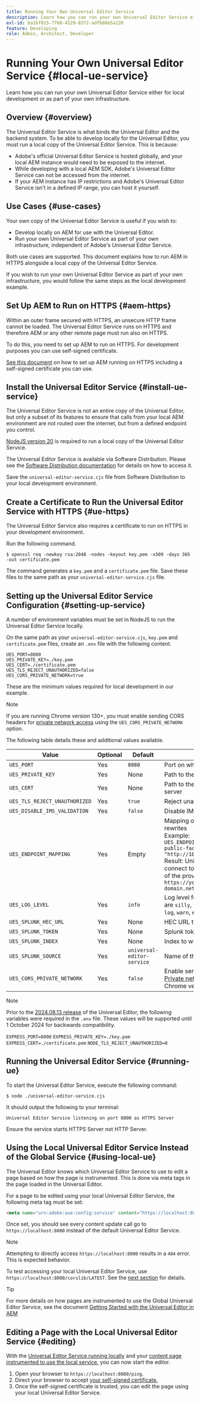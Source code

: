 ```yaml
---
title: Running Your Own Universal Editor Service
description: Learn how you can run your own Universal Editor Service either for local development or as part of your own infrastructure.
exl-id: ba1bf015-7768-4129-8372-adfb86e5a120
feature: Developing
role: Admin, Architect, Developer
---
```


# Running Your Own Universal Editor Service {#local-ue-service}

Learn how you can run your own Universal Editor Service either for local development or as part of your own infrastructure.

## Overview {#overview}

The Universal Editor Service is what binds the Universal Editor and the backend system. To be able to develop locally for the Universal Editor, you must run a local copy of the Universal Editor Service. This is because:

* Adobe's official Universal Editor Service is hosted globally, and your local AEM instance would need to be exposed to the internet.
* While developing with a local AEM SDK, Adobe's Universal Editor Service can not be accessed from the internet.
* If your AEM instance has IP restrictions and Adobe's Universal Editor Service isn't in a defined IP range, you can host it yourself.

## Use Cases {#use-cases}

Your own copy of the Universal Editor Service is useful if you wish to:

* Develop locally on AEM for use with the Universal Editor.
* Run your own Universal Editor Service as part of your own infrastructure, independent of Adobe's Universal Editor Service.

Both use cases are supported. This document explains how to run AEM in HTTPS alongside a local copy of the Universal Editor Service.

If you wish to run your own Universal Editor Service as part of your own infrastructure, you would follow the same steps as the local development example.

## Set Up AEM to Run on HTTPS {#aem-https}

Within an outer frame secured with HTTPS, an unsecure HTTP frame cannot be loaded. The Universal Editor Service runs on HTTPS and therefore AEM or any other remote page must run also on HTTPS.

To do this, you need to set up AEM to run on HTTPS. For development purposes you can use self-signed certificate.

[See this document](https://experienceleague.adobe.com/docs/experience-manager-learn/foundation/security/use-the-ssl-wizard.html) on how to set up AEM running on HTTPS including a self-signed certificate you can use.

## Install the Universal Editor Service {#install-ue-service}

The Universal Editor Service is not an entire copy of the Universal Editor, but only a subset of its features to ensure that calls from your local AEM environment are not routed over the internet, but from a defined endpoint you control.

[NodeJS version 20](https://nodejs.org/en/download/releases) is required to run a local copy of the Universal Editor Service.

The Universal Editor Service is available via Software Distribution. Please see the [Software Distribution documentation](https://experienceleague.adobe.com/docs/experience-cloud/software-distribution/home.html) for details on how to access it.

Save the `universal-editor-service.cjs` file from Software Distribution to your local development environment.

## Create a Certificate to Run the Universal Editor Service with HTTPS {#ue-https}

The Universal Editor Service also requires a certificate to run on HTTPS in your development environment.

Run the following command.

```text
$ openssl req -newkey rsa:2048 -nodes -keyout key.pem -x509 -days 365 -out certificate.pem
```

The command generates a `key.pem` and a `certificate.pem` file. Save these files to the same path as your `universal-editor-service.cjs` file.

## Setting up the Universal Editor Service Configuration {#setting-up-service}

A number of environment variables must be set in NodeJS to run the Universal Editor Service locally.

On the same path as your `universal-editor-service.cjs`, `key.pem` and `certificate.pem` files, create an `.env` file with the following content.

```text
UES_PORT=8000
UES_PRIVATE_KEY=./key.pem
UES_CERT=./certificate.pem
UES_TLS_REJECT_UNAUTHORIZED=false
UES_CORS_PRIVATE_NETWORK=true
```

These are the minimum values required for local development in our example.

>[!NOTE]
>
>If you are running Chrome version 130+, you must enable sending CORS headers for [private network access](https://wicg.github.io/private-network-access/#private-network-request) using the `UES_CORS_PRIVATE_NETWORK` option.


The following table details these and additional values available.

|Value|Optional|Default|Description|
|---|---|---|---|
|`UES_PORT`|Yes|`8080`|Port on which the server runs|
|`UES_PRIVATE_KEY`|Yes|None|Path to the private key for HTTPS server|
|`UES_CERT`|Yes|None|Path to the certification file for HTTPS server|
|`UES_TLS_REJECT_UNAUTHORIZED`|Yes|`true`|Reject unauthorized TLS connections|
|`UES_DISABLE_IMS_VALIDATION`|Yes|`false`|Disable IMS validation|
|`UES_ENDPOINT_MAPPING`|Yes|Empty|Mapping of the endpoints for internal rewrites<br>Example: `UES_ENDPOINT_MAPPING='[{"https://your-public-facing-author-domain.net": "http://10.0.0.1:4502"}]'`<br>Result: Universal Editor Service will connect to `http://10.0.0.1:4502` instead of the provided connection `https://your-public-facing-author-domain.net`|
|`UES_LOG_LEVEL`|Yes|`info`|Log level for the server, possible values are `silly`, `trace`, `debug`, `verbose`, `info`, `log`, `warn`, `error`, and `fatal`|
|`UES_SPLUNK_HEC_URL`|Yes|None|HEC URL to Splunk endpoint|
|`UES_SPLUNK_TOKEN`|Yes|None|Splunk token|
|`UES_SPLUNK_INDEX`|Yes|None|Index to write logs to|
|`UES_SPLUNK_SOURCE`|Yes|`universal-editor-service`|Name of the source in the splunk logs|
|`UES_CORS_PRIVATE_NETWORK`|Yes|`false`|Enable sending CORS headers to allow [Private network.](https://wicg.github.io/private-network-access/#private-network-request) Required for users of Chrome version 130+|

>[!NOTE]
>
>Prior to the [2024.08.13 release](/help/release-notes/universal-editor/current.md) of the Universal Editor, the following variables were required in the `.env` file. These values will be supported until 1 October 2024 for backwards compatibility.
>
>`EXPRESS_PORT=8000`
>`EXPRESS_PRIVATE_KEY=./key.pem`
>`EXPRESS_CERT=./certificate.pem`
>`NODE_TLS_REJECT_UNAUTHORIZED=0`

## Running the Universal Editor Service {#running-ue}

To start the Universal Editor Service, execute the following command:

```text
$ node ./universal-editor-service.cjs
```

It should output the following to your terminal:

```text
Universal Editor Service listening on port 8000 as HTTPS Server
```

Ensure the service starts HTTPS Server not HTTP Server.

## Using the Local Universal Editor Service Instead of the Global Service {#using-local-ue}

The Universal Editor knows which Universal Editor Service to use to edit a page based on how the page is instrumented. This is done via meta tags in the page loaded in the Universal Editor.

For a page to be edited using your local Universal Editor Service, the following meta tag must be set:

```html
<meta name="urn:adobe:aue:config:service" content="https://localhost:8000">
```

Once set, you should see every content update call go to `https://localhost:8000` instead of the default Universal Editor Service.

>[!NOTE]
>
>Attempting to directly access `https://localhost:8000` results in a `404` error. This is expected behavior.
>
>To test accessing your local Universal Editor Service, use `https://localhost:8000/corslib/LATEST`. See the [next section](#editing) for details.

>[!TIP]
>
>For more details on how pages are instrumented to use the Global Universal Editor Service, see the document [Getting Started with the Universal Editor in AEM](/help/implementing/universal-editor/getting-started.md#instrument-page)

## Editing a Page with the Local Universal Editor Service {#editing}

With the [Universal Editor Service running locally](#running-ue) and your [content page instrumented to use the local service,](#using-loca-ue) you can now start the editor.

1. Open your browser to `https://localhost:8000/ping`.
1. Direct your browser to accept [your self-signed certificate.](#ue-https)
1. Once the self-signed certificate is trusted, you can edit the page using your local Universal Editor Service.

